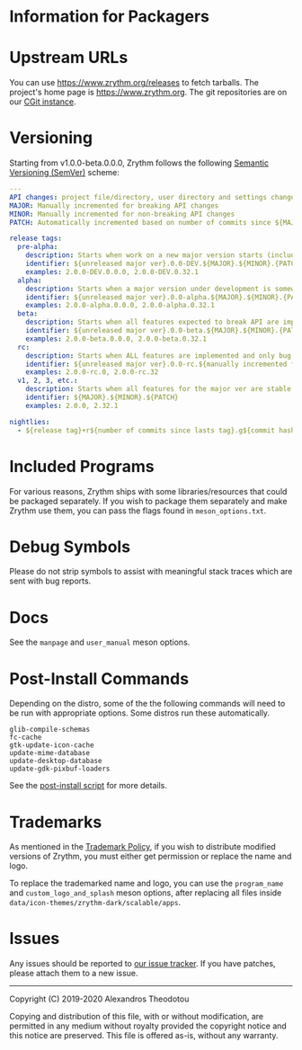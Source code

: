 Information for Packagers
=========================

# Upstream URLs

You can use
https://www.zrythm.org/releases
to fetch tarballs. The project's home page is
https://www.zrythm.org. The git repositories are
on our [CGit instance](https://git.zrythm.org/cgit/).

# Versioning

Starting from v1.0.0-beta.0.0.0, Zrythm follows
the following
[Semantic Versioning (SemVer)](https://semver.org/)
scheme:

```yaml
---
API changes: project file/directory, user directory and settings changes
MAJOR: Manually incremented for breaking API changes
MINOR: Manually incremented for non-breaking API changes
PATCH: Automatically incremented based on number of commits since ${MAJOR}.${MINOR}.0

release tags:
  pre-alpha:
    description: Starts when work on a new major version starts (including 0)
    identifier: ${unreleased major ver}.0.0-DEV.${MAJOR}.${MINOR}.{PATCH}
    examples: 2.0.0-DEV.0.0.0, 2.0.0-DEV.0.32.1
  alpha:
    description: Starts when a major version under development is somewhat usable
    identifier: ${unreleased major ver}.0.0-alpha.${MAJOR}.${MINOR}.{PATCH}
    examples: 2.0.0-alpha.0.0.0, 2.0.0-alpha.0.32.1
  beta:
    description: Starts when all features expected to break API are implemented
    identifier: ${unreleased major ver}.0.0-beta.${MAJOR}.${MINOR}.{PATCH}
    examples: 2.0.0-beta.0.0.0, 2.0.0-beta.0.32.1
  rc:
    description: Starts when ALL features are implemented and only bug fixes remain
    identifier: ${unreleased major ver}.0.0-rc.${manually incremented for each release}
    examples: 2.0.0-rc.0, 2.0.0-rc.32
  v1, 2, 3, etc.:
    description: Starts when all features for the major ver are stable
    identifier: ${MAJOR}.${MINOR}.${PATCH}
    examples: 2.0.0, 2.32.1

nightlies:
  - ${release tag}+r${number of commits since lasts tag}.g${commit hash}
```

# Included Programs

For various reasons, Zrythm ships with some libraries/resources
that could be packaged separately. If you wish to package
them separately and make Zrythm use them, you can pass the
flags found in `meson_options.txt`.

# Debug Symbols

Please do not strip symbols to assist with
meaningful stack traces which are sent with bug
reports.

# Docs

See the `manpage` and `user_manual` meson options.

# Post-Install Commands

Depending on the distro, some of the
the following commands will need to be run with
appropriate options. Some distros run these
automatically.

    glib-compile-schemas
    fc-cache
    gtk-update-icon-cache
    update-mime-database
    update-desktop-database
    update-gdk-pixbuf-loaders

See the [post-install script](scripts/meson-post-install.scm)
for more details.

# Trademarks
As mentioned in the
[Trademark Policy](TRADEMARKS.md),
if you wish to distribute modified versions of
Zrythm, you must either get permission or replace
the name and logo.

To replace the trademarked name and logo, you can use
the `program_name` and `custom_logo_and_splash` meson
options, after replacing all files inside
`data/icon-themes/zrythm-dark/scalable/apps`.

# Issues
Any issues should be reported to
[our issue tracker](https://redmine.zrythm.org/projects/zrythm).
If you have patches, please attach them to a new
issue.

----

Copyright (C) 2019-2020 Alexandros Theodotou

Copying and distribution of this file, with or without modification,
are permitted in any medium without royalty provided the copyright
notice and this notice are preserved.  This file is offered as-is,
without any warranty.
